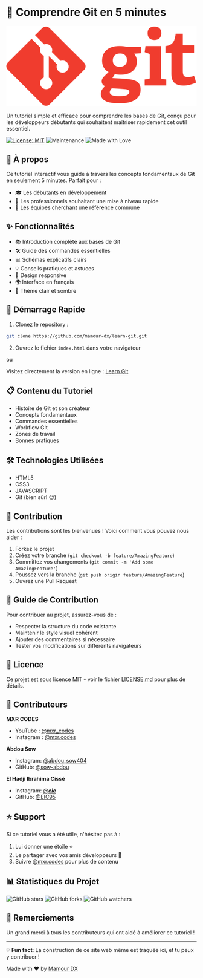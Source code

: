 # 🚀 Comprendre Git en 5 minutes

![Git Logo](assets/img/git-logo.svg)

Un tutoriel simple et efficace pour comprendre les bases de Git, conçu pour les développeurs débutants qui souhaitent maîtriser rapidement cet outil essentiel.

[![License: MIT](https://img.shields.io/badge/License-MIT-yellow.svg)](https://opensource.org/licenses/MIT)
![Maintenance](https://img.shields.io/badge/Maintained%3F-yes-green.svg)
![Made with Love](https://img.shields.io/badge/Made%20with-Love-ff69b4.svg)

## 📖 À propos

Ce tutoriel interactif vous guide à travers les concepts fondamentaux de Git en seulement 5 minutes. Parfait pour :
- 🎓 Les débutants en développement
- 💼 Les professionnels souhaitant une mise à niveau rapide
- 👥 Les équipes cherchant une référence commune

## ✨ Fonctionnalités

- 📚 Introduction complète aux bases de Git
- 🛠 Guide des commandes essentielles
- 📊 Schémas explicatifs clairs
- 💡 Conseils pratiques et astuces
- 📱 Design responsive
- 🌍 Interface en français
- 🔆 Théme clair et sombre 

## 🚀 Démarrage Rapide

1. Clonez le repository :
```bash
git clone https://github.com/mamour-dx/learn-git.git
```

2. Ouvrez le fichier `index.html` dans votre navigateur

ou

Visitez directement la version en ligne : [Learn Git](https://mamour-dx.github.io/learn-git/)

## 📋 Contenu du Tutoriel

- Histoire de Git et son créateur
- Concepts fondamentaux
- Commandes essentielles
- Workflow Git
- Zones de travail
- Bonnes pratiques

## 🛠 Technologies Utilisées

- HTML5
- CSS3
- JAVASCRIPT
- Git (bien sûr! 😉)

## 🤝 Contribution

Les contributions sont les bienvenues ! Voici comment vous pouvez nous aider :

1. Forkez le projet
2. Créez votre branche (`git checkout -b feature/AmazingFeature`)
3. Committez vos changements (`git commit -m 'Add some AmazingFeature'`)
4. Poussez vers la branche (`git push origin feature/AmazingFeature`)
5. Ouvrez une Pull Request

## 📝 Guide de Contribution

Pour contribuer au projet, assurez-vous de :
- Respecter la structure du code existante
- Maintenir le style visuel cohérent
- Ajouter des commentaires si nécessaire
- Tester vos modifications sur différents navigateurs

## 📄 Licence

Ce projet est sous licence MIT - voir le fichier [LICENSE.md](LICENSE.md) pour plus de détails.

## 👤 Contributeurs

**MXR CODES**
- YouTube : [@mxr_codes](https://youtube.com/@mxr_codes)
- Instagram : [@mxr.codes](https://instagram.com/mxr.codes)
  
**Abdou Sow**
- Instagram: [@abdou_sow404](https://www.instagram.com/abdou_sow404)
- GitHub: [@sow-abdou](https://github.com/sow-abdou)

**El Hadji Ibrahima Cissé**
- Instagram: [@___eic___](https://www.instagram.com/___eic___)
- GitHub: [@EIC95](https://github.com/EIC95)

## ⭐️ Support

Si ce tutoriel vous a été utile, n'hésitez pas à :
1. Lui donner une étoile ⭐️
2. Le partager avec vos amis développeurs 🚀
3. Suivre [@mxr.codes](https://instagram.com/mxr.codes) pour plus de contenu 

## 📊 Statistiques du Projet

![GitHub stars](https://img.shields.io/github/stars/mamour-dx/learn-git?style=social)
![GitHub forks](https://img.shields.io/github/forks/mamour-dx/learn-git?style=social)
![GitHub watchers](https://img.shields.io/github/watchers/mamour-dx/learn-git?style=social)

## 🙏 Remerciements

Un grand merci à tous les contributeurs qui ont aidé à améliorer ce tutoriel !

---
💡 **Fun fact**: La construction de ce site web même est traquée ici, et tu peux y contribuer !

Made with ❤️ by [Mamour DX](https://github.com/mamour-dx)
